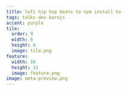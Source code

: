 ```yaml
---
title: lofi hip hop beats to npm install to
tags: talks dev borojs
accent: purple
tile:
  order: 9
  width: 6
  height: 6
  image: tile.png
feature:
  width: 16
  height: 11
  image: feature.png
image: meta-preview.png
---
```


